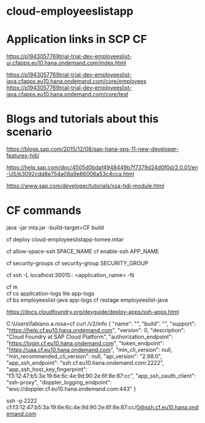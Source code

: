 # cloud-employeeslistapp

# Application links in SCP CF

https://p1943057769trial-trial-dev-employeeslist-ui.cfapps.eu10.hana.ondemand.com/index.html

https://p1943057769trial-trial-dev-employeeslist-java.cfapps.eu10.hana.ondemand.com/core/employees
https://p1943057769trial-trial-dev-employeeslist-java.cfapps.eu10.hana.ondemand.com/core/test

# Blogs and tutorials about this scenario
https://blogs.sap.com/2015/12/08/sap-hana-sps-11-new-developer-features-hdi/

https://help.sap.com/doc/4505d0bdaf4948449b7f7379d24d0f0d/2.0.01/en-US/b3092cdd8e754a08a9e86006a53c4cca.html

https://www.sap.com/developer/tutorials/xsa-hdi-module.html

# CF commands
java -jar mta.jar -build-target=CF build

cf deploy cloud-employeeslistapp-tomee.mtar

cf allow-space-ssh SPACE_NAME
cf enable-ssh APP_NAME

cf security-groups
cf security-group SECURITY_GROUP

cf ssh -L localhost:30015:<host>:<port> <application_name> -N

cf m  
cf cs application-logs lite app-logs  
cf bs employeeslist-java app-logs 
cf restage employeeslist-java

https://docs.cloudfoundry.org/devguide/deploy-apps/ssh-apps.html

C:\Users\fabiano.a.rosa>cf curl /v2/info
{
   "name": "",
   "build": "",
   "support": "https://help.cf.eu10.hana.ondemand.com",
   "version": 0,
   "description": "Cloud Foundry at SAP Cloud Platform",
   "authorization_endpoint": "https://login.cf.eu10.hana.ondemand.com",
   "token_endpoint": "https://uaa.cf.eu10.hana.ondemand.com",
   "min_cli_version": null,
   "min_recommended_cli_version": null,
   "api_version": "2.98.0",
   "app_ssh_endpoint": "ssh.cf.eu10.hana.ondemand.com:2222",
   "app_ssh_host_key_fingerprint": "f3:12:47:b5:3a:19:6e:6c:4e:9d:90:2e:6f:8e:87:cc",
   "app_ssh_oauth_client": "ssh-proxy",
   "doppler_logging_endpoint": "wss://doppler.cf.eu10.hana.ondemand.com:443"
}


ssh -p 2222 cf:f3:12:47:b5:3a:19:6e:6c:4e:9d:90:2e:6f:8e:87:cc/0@ssh.cf.eu10.hana.ondemand.com


